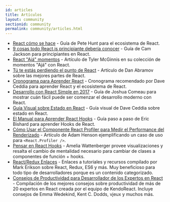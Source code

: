 ```yaml
---
id: articles
title: Artículos
layout: community
sectionid: community
permalink: community/articles.html
---
```


- [React cómo se hace](https://github.com/petehunt/react-howto) - Guía de Pete Hunt para el ecosistema de React.
- [9 cosas todo React.js principiante debería conocer](https://camjackson.net/post/9-things-every-reactjs-beginner-should-know) - Guía de Cam Jackson para principiantes en React.
- [React "Ajá" momentos](https://tylermcginnis.com/react-aha-moments/) - Artículo de Tyler McGinnis en su colección de momentos "Ajá" con React.
- [Tú te estás perdiendo el punto de React](https://medium.com/@dan_abramov/youre-missing-the-point-of-react-a20e34a51e1a) - Artículo de Dan Abramov sobre las mejores partes de React.
- [Cronograma para Aprender React](https://daveceddia.com/timeline-for-learning-react/) - Cronograma recomendado por Dave Ceddia para aprender React y el ecosistema de React.
- [ Desarrollo con React Simple en 2017](https://hackernoon.com/simple-react-development-in-2017-113bd563691f) - Guía de Joshua Comeau para mostrar cuán fácil puede ser comenzar el desarrollo moderno con React.
- [Guía Visual sobre Estado en React](https://daveceddia.com/visual-guide-to-state-in-react/) - Guía visual de Dave Ceddia sobre estado en React.
- [El Manual para Aprender React Hooks](https://www.telerik.com/kendo-react-ui/react-hooks-guide/) - Guía paso a paso de Eric Bishard para aprender Hooks de React.
- [Cómo Usar el Componente React Profiler para Medir el Performance del Renderizado](https://medium.com/@adamhenson/how-to-use-the-react-profiler-component-to-measure-performance-improvements-from-hooks-d43b7092d7a8) - Artículo de Adam Henson ejemplificando un caso de uso para `<React.Profiler />`.
- [Pensar en React Hooks](https://wattenberger.com/blog/react-hooks) - Amelia Wattenberger provee visualizaciones y resalta el cambio de mentalidad necesario para cambiar de clases a componentes de función + hooks.
- [React/Redux Enlaces](https://github.com/markerikson/react-redux-links) - Enlaces a tutoriales y recursos compilado por Mark Erikson sobre React, Redux, ES6 y más. Muy beneficioso para todo tipo de desarrolladores porque es un contenido categorizado.
- [Consejos de Productividad para Desarrollador de los Expertos en React](https://www.telerik.com/kendo-react-ui/react-best-practices-and-productivity-tips/) - Compilación de los mejores consejos sobre productividad de más de 20 expertos en React creada por el equipo de KendoReact. Incluye consejos de Emma Wedekind, Kent C. Dodds, vjeux y muchos más.  
